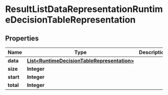 
# ResultListDataRepresentationRuntimeDecisionTableRepresentation

## Properties
Name | Type | Description | Notes
------------ | ------------- | ------------- | -------------
**data** | [**List&lt;RuntimeDecisionTableRepresentation&gt;**](RuntimeDecisionTableRepresentation.md) |  |  [optional]
**size** | **Integer** |  |  [optional]
**start** | **Integer** |  |  [optional]
**total** | **Integer** |  |  [optional]




